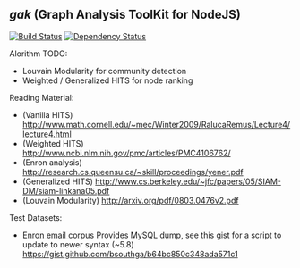 ## _gak_ (Graph Analysis ToolKit for NodeJS)

[![Build Status](https://travis-ci.org/CrossLead/gak.svg?branch=master)](https://travis-ci.org/CrossLead/gak)
[![Dependency Status](https://david-dm.org/crosslead/gak.svg)](https://david-dm.org/crosslead/gak)

Alorithm TODO:
  - Louvain Modularity for community detection
  - Weighted / Generalized HITS for node ranking

Reading Material:
  - (Vanilla HITS) http://www.math.cornell.edu/~mec/Winter2009/RalucaRemus/Lecture4/lecture4.html
  - (Weighted HITS) http://www.ncbi.nlm.nih.gov/pmc/articles/PMC4106762/
  - (Enron analysis) http://research.cs.queensu.ca/~skill/proceedings/yener.pdf
  - (Generalized HITS) http://www.cs.berkeley.edu/~jfc/papers/05/SIAM-DM/siam-linkana05.pdf
  - (Louvain Modularity) http://arxiv.org/pdf/0803.0476v2.pdf

Test Datasets:
  - [Enron email corpus](http://bailando.sims.berkeley.edu/enron_email.html) Provides MySQL dump, see this gist for a script to update to newer syntax (~5.8) https://gist.github.com/bsouthga/b64bc850c348ada571c1

